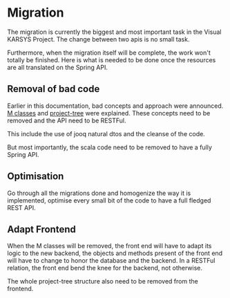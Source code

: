 # Migration
The migration is currently the biggest and most important task in the Visual KARSYS Project. The change between two apis is no small task.

Furthermore, when the migration itself will be complete, the work won't totally be finished. Here is what is needed to be done once the resources are all translated on the Spring API.

## Removal of bad code
Earlier in this documentation, bad concepts and approach were announced.
[M classes](../backend/mclasses.md) and [project-tree](../backend/project-tree.md) were explained. These concepts need to be removed and the API need to be RESTFul.

This include the use of jooq natural dtos and the cleanse of the code.

But most importantly, the scala code need to be removed to have a fully Spring API.

## Optimisation
Go through all the migrations done and homogenize the way it is implemented, optimise every small bit of the code to have a full fledged REST API.

## Adapt Frontend
When the M classes will be removed, the front end will have to adapt its logic to the new backend, the objects and methods present of the front end will have to change to honor the database and the backend. In a RESTFul relation, the front end bend the knee for the backend, not otherwise.

The whole project-tree structure also need to be removed from the frontend.
